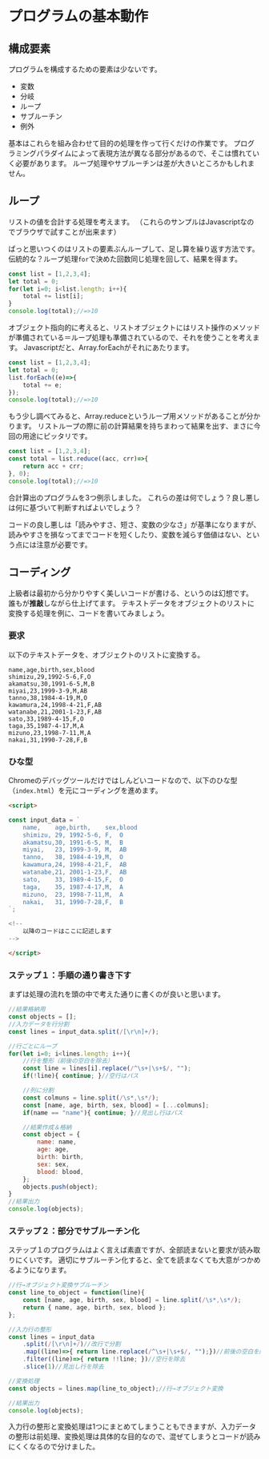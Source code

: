 プログラムの基本動作
=

構成要素
-

プログラムを構成するための要素は少ないです。

- 変数
- 分岐
- ループ
- サブルーチン
- 例外

基本はこれらを組み合わせて目的の処理を作って行くだけの作業です。
プログラミングパラダイムによって表現方法が異なる部分があるので、そこは慣れていく必要があります。
ループ処理やサブルーチンは差が大きいところかもしれません。

ループ
-

リストの値を合計する処理を考えます。
（これらのサンプルはJavascriptなのでブラウザで試すことが出来ます）

ぱっと思いつくのはリストの要素ぶんループして、足し算を繰り返す方法です。
伝統的な？ループ処理`for`で決めた回数同じ処理を回して、結果を得ます。

```js
const list = [1,2,3,4];
let total = 0;
for(let i=0; i<list.length; i++){
    total += list[i];
}
console.log(total);//=>10
```

オブジェクト指向的に考えると、リストオブジェクトにはリスト操作のメソッドが準備されている＝ループ処理も準備されているので、それを使うことを考えます。
Javascriptだと、Array.forEachがそれにあたります。

```js
const list = [1,2,3,4];
let total = 0;
list.forEach((e)=>{
    total += e;
});
console.log(total);//=>10
```

もう少し調べてみると、Array.reduceというループ用メソッドがあることが分かります。
リストループの際に前の計算結果を持ちまわって結果を出す、まさに今回の用途にピッタリです。

```js
const list = [1,2,3,4];
const total = list.reduce((acc, crr)=>{
    return acc + crr;
}, 0);
console.log(total);//=>10
```

合計算出のプログラムを3つ例示しました。
これらの差は何でしょう？良し悪しは何に基づいて判断すればよいでしょう？

コードの良し悪しは「読みやすさ、短さ、変数の少なさ」が基準になりますが、読みやすさを損なってまでコードを短くしたり、変数を減らす価値はない、という点には注意が必要です。


コーディング
-

上級者は最初から分かりやすく美しいコードが書ける、というのは幻想です。
誰もが**推敲**しながら仕上げてます。
テキストデータをオブジェクトのリストに変換する処理を例に、コードを書いてみましょう。

### 要求

以下のテキストデータを、オブジェクトのリストに変換する。

```
name,age,birth,sex,blood
shimizu,29,1992-5-6,F,O
akamatsu,30,1991-6-5,M,B
miyai,23,1999-3-9,M,AB
tanno,38,1984-4-19,M,O
kawamura,24,1998-4-21,F,AB
watanabe,21,2001-1-23,F,AB
sato,33,1989-4-15,F,O
taga,35,1987-4-17,M,A
mizuno,23,1998-7-11,M,A
nakai,31,1990-7-28,F,B
```

### ひな型

Chromeのデバッグツールだけではしんどいコードなので、以下のひな型（`index.html`）を元にコーディングを進めます。

```html
<script>

const input_data = `
    name,    age,birth,    sex,blood
    shimizu, 29, 1992-5-6, F,  O
    akamatsu,30, 1991-6-5, M,  B
    miyai,   23, 1999-3-9, M,  AB
    tanno,   38, 1984-4-19,M,  O
    kawamura,24, 1998-4-21,F,  AB
    watanabe,21, 2001-1-23,F,  AB
    sato,    33, 1989-4-15,F,  O
    taga,    35, 1987-4-17,M,  A
    mizuno,  23, 1998-7-11,M,  A
    nakai,   31, 1990-7-28,F,  B
`;

<!--
    以降のコードはここに記述します
-->

</script>
```

### ステップ１：手順の通り書き下す

まずは処理の流れを頭の中で考えた通りに書くのが良いと思います。

```js
//結果格納用
const objects = [];
//入力データを行分割
const lines = input_data.split(/[\r\n]+/);

//行ごとにループ
for(let i=0; i<lines.length; i++){
    //行を整形（前後の空白を除去）
    const line = lines[i].replace(/^\s+|\s+$/, "");
    if(!line){ continue; }//空行はパス

    //列に分割
    const colmuns = line.split(/\s*,\s*/);
    const [name, age, birth, sex, blood] = [...colmuns];
    if(name == "name"){ continue; }//見出し行はパス

    //結果作成＆格納
    const object = {
        name: name,
        age: age,
        birth: birth,
        sex: sex,
        blood: blood,
    };
    objects.push(object);
}
//結果出力
console.log(objects);
```

### ステップ２：部分でサブルーチン化

ステップ１のプログラムはよく言えば素直ですが、全部読まないと要求が読み取りにくいです。
適切にサブルーチン化すると、全てを読まなくても大意がつかめるようになります。

```js
//行→オブジェクト変換サブルーチン
const line_to_object = function(line){
    const [name, age, birth, sex, blood] = line.split(/\s*,\s*/);
    return { name, age, birth, sex, blood };
};

//入力行の整形
const lines = input_data
    .split(/[\r\n]+/)//改行で分割
    .map((line)=>{ return line.replace(/^\s+|\s+$/, "");})//前後の空白を除去
    .filter((line)=>{ return !!line; })//空行を除去
    .slice(1)//見出し行を除去

//変換処理
const objects = lines.map(line_to_object);//行→オブジェクト変換

//結果出力
console.log(objects);
```

入力行の整形と変換処理は1つにまとめてしまうこともできますが、入力データの整形は前処理、変換処理は具体的な目的なので、混ぜてしまうとコードが読みにくくなるので分けました。
